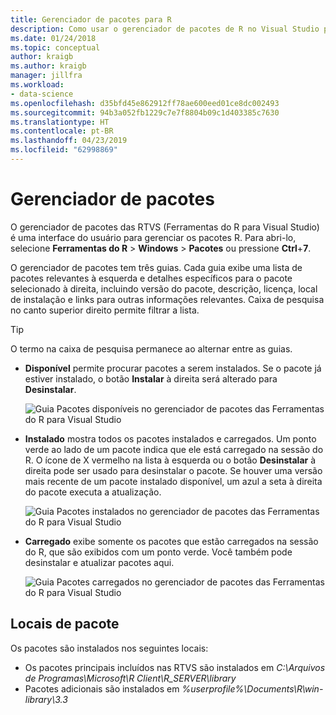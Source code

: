 ```yaml
---
title: Gerenciador de pacotes para R
description: Como usar o gerenciador de pacotes de R no Visual Studio para instalar e gerenciar pacotes R.
ms.date: 01/24/2018
ms.topic: conceptual
author: kraigb
ms.author: kraigb
manager: jillfra
ms.workload:
- data-science
ms.openlocfilehash: d35bfd45e862912ff78ae600eed01ce8dc002493
ms.sourcegitcommit: 94b3a052fb1229c7e7f8804b09c1d403385c7630
ms.translationtype: HT
ms.contentlocale: pt-BR
ms.lasthandoff: 04/23/2019
ms.locfileid: "62998869"
---
```

# <a name="package-manager"></a>Gerenciador de pacotes

O gerenciador de pacotes das RTVS (Ferramentas do R para Visual Studio) é uma interface do usuário para gerenciar os pacotes R. Para abri-lo, selecione **Ferramentas do R** > **Windows** > **Pacotes** ou pressione **Ctrl**+**7**.

O gerenciador de pacotes tem três guias. Cada guia exibe uma lista de pacotes relevantes à esquerda e detalhes específicos para o pacote selecionado à direita, incluindo versão do pacote, descrição, licença, local de instalação e links para outras informações relevantes. Caixa de pesquisa no canto superior direito permite filtrar a lista.

> [!Tip]
> O termo na caixa de pesquisa permanece ao alternar entre as guias.

- **Disponível** permite procurar pacotes a serem instalados. Se o pacote já estiver instalado, o botão **Instalar** à direita será alterado para **Desinstalar**.

    ![Guia Pacotes disponíveis no gerenciador de pacotes das Ferramentas do R para Visual Studio](media/package-manager-available.png)

- **Instalado** mostra todos os pacotes instalados e carregados. Um ponto verde ao lado de um pacote indica que ele está carregado na sessão do R. O ícone de X vermelho na lista à esquerda ou o botão **Desinstalar** à direita pode ser usado para desinstalar o pacote. Se houver uma versão mais recente de um pacote instalado disponível, um azul a seta à direita do pacote executa a atualização.

    ![Guia Pacotes instalados no gerenciador de pacotes das Ferramentas do R para Visual Studio](media/package-manager-installed.png)

- **Carregado** exibe somente os pacotes que estão carregados na sessão do R, que são exibidos com um ponto verde. Você também pode desinstalar e atualizar pacotes aqui.

    ![Guia Pacotes carregados no gerenciador de pacotes das Ferramentas do R para Visual Studio](media/package-manager-loaded.png)

## <a name="package-locations"></a>Locais de pacote

Os pacotes são instalados nos seguintes locais:

- Os pacotes principais incluídos nas RTVS são instalados em *C:\Arquivos de Programas\Microsoft\R Client\R_SERVER\library*
- Pacotes adicionais são instalados em *%userprofile%\Documents\R\win-library\3.3*
